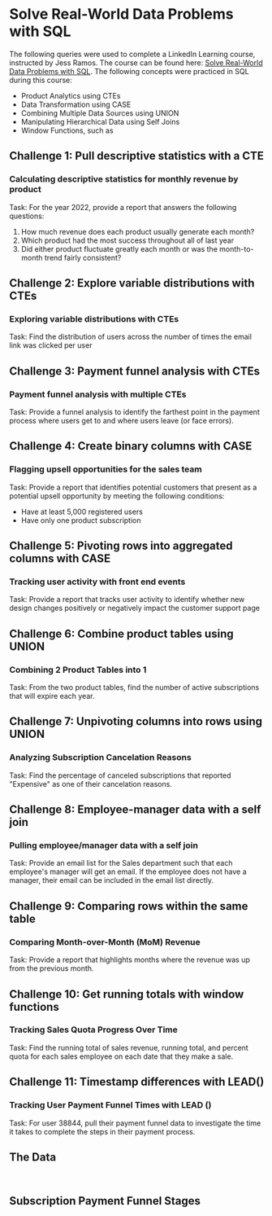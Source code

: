 # Solve Real-World Data Problems with SQL
The following queries were used to complete a LinkedIn Learning course, instructed by Jess Ramos.
The course can be found here: [Solve Real-World Data Problems with SQL](https://www.linkedin.com/learning/solve-real-world-data-problems-with-sql/continuing-on-with-sql).
The following concepts were practiced in SQL during this course:
* Product Analytics using CTEs
* Data Transformation using CASE
* Combining Multiple Data Sources using UNION
* Manipulating Hierarchical Data using Self Joins
* Window Functions, such as 

## Challenge 1: Pull descriptive statistics with a CTE
### Calculating descriptive statistics for monthly revenue by product
Task: For the year 2022, provide a report that answers the following questions:
1. How much revenue does each product usually generate each month?
2. Which product had the most success throughout all of last year
3. Did either product fluctuate greatly each month or was the month-to-month trend fairly consistent?

## Challenge 2: Explore variable distributions with CTEs
### Exploring variable distributions with CTEs
Task: Find the distribution of users across the number of times the email link was clicked per user

## Challenge 3: Payment funnel analysis with CTEs
### Payment funnel analysis with multiple CTEs
Task: Provide a funnel analysis to identify the farthest point in the payment process where users get to and where users leave (or face errors).

## Challenge 4: Create binary columns with CASE
### Flagging upsell opportunities for the sales team
Task: Provide a report that identifies potential customers that present as a potential upsell opportunity by meeting the following conditions:
* Have at least 5,000 registered users
* Have only one product subscription

## Challenge 5: Pivoting rows into aggregated columns with CASE
### Tracking user activity with front end events
Task: Provide a report that tracks user activity to identify whether new design changes positively or negatively impact the customer support page

## Challenge 6: Combine product tables using UNION
### Combining 2 Product Tables into 1
Task: From the two product tables, find the number of active subscriptions that will expire each year.

## Challenge 7: Unpivoting columns into rows using UNION
### Analyzing Subscription Cancelation Reasons
Task: Find the percentage of canceled subscriptions that reported "Expensive" as one of their cancelation reasons.

## Challenge 8: Employee-manager data with a self join
### Pulling employee/manager data with a self join
Task: Provide an email list for the Sales department such that each employee's manager will get an email. If the employee does not have a manager, their email can be included in the email list directly.

## Challenge 9: Comparing rows within the same table
### Comparing Month-over-Month (MoM) Revenue
Task: Provide a report that highlights months where the revenue was up from the previous month.

## Challenge 10: Get running totals with window functions
### Tracking Sales Quota Progress Over Time
Task: Find the running total of sales revenue, running total, and percent quota for each sales employee on each date that they make a sale.

## Challenge 11: Timestamp differences with LEAD()
### Tracking User Payment Funnel Times with LEAD ()
Task: For user 38844, pull their payment funnel data to investigate the time it takes to complete the steps in their payment process.

## The Data
<span class="image main"><img src="https://www.codingame.com/work/servlet/fileservlet?id=57963837776032" alt="" /></span>

<span class="image main"><img src="https://www.codingame.com/work/servlet/fileservlet?id=57965554724304" alt="" /></span>

## Subscription Payment Funnel Stages
<span class="image main"><img src="https://www.codingame.com/work/servlet/fileservlet?id=57963977632205" alt="" /></span>

